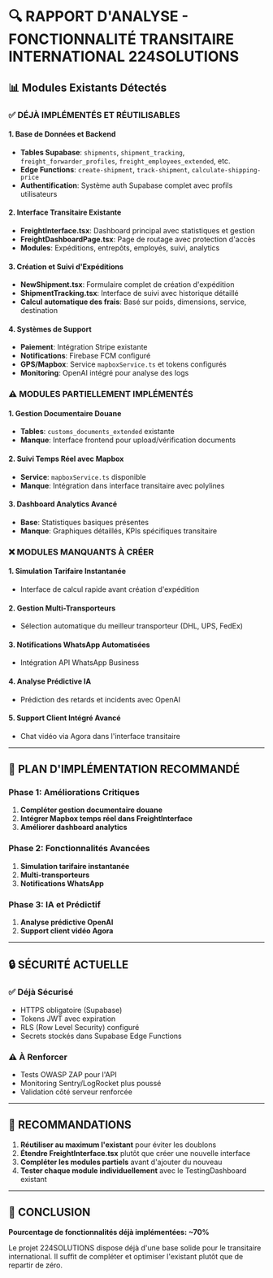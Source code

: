 # 🔍 RAPPORT D'ANALYSE - FONCTIONNALITÉ TRANSITAIRE INTERNATIONAL 224SOLUTIONS

## 📊 Modules Existants Détectés

### ✅ DÉJÀ IMPLÉMENTÉS ET RÉUTILISABLES

#### 1. Base de Données et Backend
- **Tables Supabase**: `shipments`, `shipment_tracking`, `freight_forwarder_profiles`, `freight_employees_extended`, etc.
- **Edge Functions**: `create-shipment`, `track-shipment`, `calculate-shipping-price`
- **Authentification**: Système auth Supabase complet avec profils utilisateurs

#### 2. Interface Transitaire Existante
- **FreightInterface.tsx**: Dashboard principal avec statistiques et gestion
- **FreightDashboardPage.tsx**: Page de routage avec protection d'accès
- **Modules**: Expéditions, entrepôts, employés, suivi, analytics

#### 3. Création et Suivi d'Expéditions
- **NewShipment.tsx**: Formulaire complet de création d'expédition
- **ShipmentTracking.tsx**: Interface de suivi avec historique détaillé
- **Calcul automatique des frais**: Basé sur poids, dimensions, service, destination

#### 4. Systèmes de Support
- **Paiement**: Intégration Stripe existante
- **Notifications**: Firebase FCM configuré
- **GPS/Mapbox**: Service `mapboxService.ts` et tokens configurés
- **Monitoring**: OpenAI intégré pour analyse des logs

### ⚠️ MODULES PARTIELLEMENT IMPLÉMENTÉS

#### 1. Gestion Documentaire Douane
- **Tables**: `customs_documents_extended` existante
- **Manque**: Interface frontend pour upload/vérification documents

#### 2. Suivi Temps Réel avec Mapbox
- **Service**: `mapboxService.ts` disponible
- **Manque**: Intégration dans interface transitaire avec polylines

#### 3. Dashboard Analytics Avancé
- **Base**: Statistiques basiques présentes
- **Manque**: Graphiques détaillés, KPIs spécifiques transitaire

### ❌ MODULES MANQUANTS À CRÉER

#### 1. Simulation Tarifaire Instantanée
- Interface de calcul rapide avant création d'expédition

#### 2. Gestion Multi-Transporteurs
- Sélection automatique du meilleur transporteur (DHL, UPS, FedEx)

#### 3. Notifications WhatsApp Automatisées
- Intégration API WhatsApp Business

#### 4. Analyse Prédictive IA
- Prédiction des retards et incidents avec OpenAI

#### 5. Support Client Intégré Avancé
- Chat vidéo via Agora dans l'interface transitaire

---

## 🎯 PLAN D'IMPLÉMENTATION RECOMMANDÉ

### Phase 1: Améliorations Critiques
1. **Compléter gestion documentaire douane**
2. **Intégrer Mapbox temps réel dans FreightInterface**
3. **Améliorer dashboard analytics**

### Phase 2: Fonctionnalités Avancées
1. **Simulation tarifaire instantanée**
2. **Multi-transporteurs**
3. **Notifications WhatsApp**

### Phase 3: IA et Prédictif
1. **Analyse prédictive OpenAI**
2. **Support client vidéo Agora**

---

## 🔒 SÉCURITÉ ACTUELLE

### ✅ Déjà Sécurisé
- HTTPS obligatoire (Supabase)
- Tokens JWT avec expiration
- RLS (Row Level Security) configuré
- Secrets stockés dans Supabase Edge Functions

### ⚠️ À Renforcer
- Tests OWASP ZAP pour l'API
- Monitoring Sentry/LogRocket plus poussé
- Validation côté serveur renforcée

---

## 📝 RECOMMANDATIONS

1. **Réutiliser au maximum l'existant** pour éviter les doublons
2. **Étendre FreightInterface.tsx** plutôt que créer une nouvelle interface
3. **Compléter les modules partiels** avant d'ajouter du nouveau
4. **Tester chaque module individuellement** avec le TestingDashboard existant

---

## 🏁 CONCLUSION

**Pourcentage de fonctionnalités déjà implémentées: ~70%**

Le projet 224SOLUTIONS dispose déjà d'une base solide pour le transitaire international. Il suffit de compléter et optimiser l'existant plutôt que de repartir de zéro.